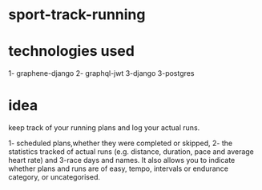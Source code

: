# sport-track-running
# technologies used

1- graphene-django
2- graphql-jwt
3-django
3-postgres

# idea

 keep track of your running plans and log your actual runs.

1- scheduled plans,whether they were completed or skipped,
2- the statistics tracked of actual runs (e.g. distance, duration, pace and average heart rate) and
3-race days and names. It also allows you to indicate whether plans and runs are of easy, tempo, intervals or endurance category, or uncategorised.

